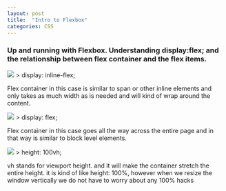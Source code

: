 ```yaml
---
layout: post
title:  "Intro to Flexbox"
categories: CSS
---
```


### Up and running with Flexbox. Understanding display:flex; and the relationship between flex container and the flex items.

<img src="https://68.media.tumblr.com/f45dcaf135ddccb6641f48f4f4dbda99/tumblr_oiccfichP01vg9inxo1_1280.png" />
> display: inline-flex;

Flex container in this case is similar to span or other inline elements and only takes as much width as is needed and will kind of wrap around the content.

<img src="https://68.media.tumblr.com/c1cba2e72bb63a520da2247f4eb9c403/tumblr_oiccfichP01vg9inxo2_1280.png" />
> display: flex;

Flex container in this case goes all the way across the entire page and in that way is similar to block level elements.  

<img src="https://68.media.tumblr.com/cf5f4d6edd95f1054c8eae4ffb726af9/tumblr_oiccfichP01vg9inxo3_r1_1280.png" />
> height: 100vh;

vh stands for viewport height. and it will make the container stretch the entire height. it is kind of like height: 100%, however when we resize the window vertically we do not have to worry about any 100% hacks
